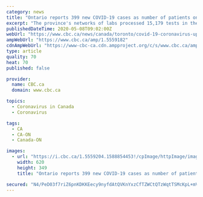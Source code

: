 ```yaml
---
category: news
title: "Ontario reports 399 new COVID-19 cases as number of patients on ventilators drops"
excerpt: "The province's networks of labs processed 15,179 tests in the last 24 hours, more than any of the three days previous but still short of the 16,000 tests per day target set back in April."
publishedDateTime: 2020-05-08T09:02:00Z
webUrl: "https://www.cbc.ca/news/canada/toronto/covid-19-coronavirus-update-may-7-cottage-country-1.5559182"
ampWebUrl: "https://www.cbc.ca/amp/1.5559182"
cdnAmpWebUrl: "https://www-cbc-ca.cdn.ampproject.org/c/s/www.cbc.ca/amp/1.5559182"
type: article
quality: 70
heat: 70
published: false

provider:
  name: CBC.ca
  domain: www.cbc.ca

topics:
  - Coronavirus in Canada
  - Coronavirus

tags:
  - CA
  - CA-ON
  - Canada-ON

images:
  - url: "https://i.cbc.ca/1.5559204.1588854453!/cpImage/httpImage/image.jpg_gen/derivatives/16x9_620/doug-ford-ontario-premier-covid-19.jpg"
    width: 620
    height: 349
    title: "Ontario reports 399 new COVID-19 cases as number of patients on ventilators drops"

secured: "N4/PeD03f7riZ6pnKDKKEecy9nyfdAtQVKnYxzCfTZWCtQTzWqtTSMcKpL+mVm9QsBd1yed8SZFgTuvFsTVjmyaT7Cru5KfKc5Wojl3eYfist6bhHDZvH/gcKvknERpP6iLjylyp0Wc4XGWF0+aaAU2diqF348YD6BKxN5SxwP+gojQy+erFHGmnsEOakWhiImdOp1/yGxC1etgtBcugZm1pBp1zCki7c2AEDpICPd7afURm+IxWx2ETtGznRV32XO0w2e43w+yoFj8YAPMGvsghotFJYD7hHnUBd/oeLQPT4pet8XLBz8PUN3339loB;ZiRqY2E6a8rE97Ba2nxr7A=="
---
```


